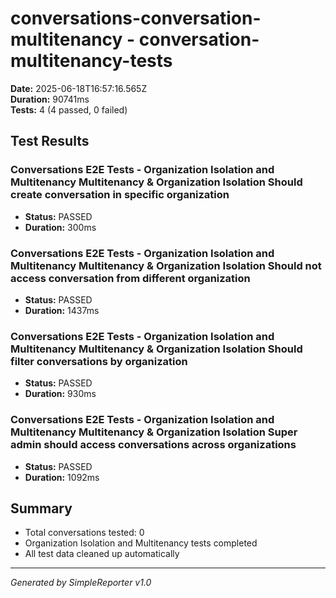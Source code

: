 # conversations-conversation-multitenancy - conversation-multitenancy-tests

**Date:** 2025-06-18T16:57:16.565Z  
**Duration:** 90741ms  
**Tests:** 4 (4 passed, 0 failed)

## Test Results


### Conversations E2E Tests - Organization Isolation and Multitenancy Multitenancy & Organization Isolation Should create conversation in specific organization
- **Status:** PASSED
- **Duration:** 300ms



### Conversations E2E Tests - Organization Isolation and Multitenancy Multitenancy & Organization Isolation Should not access conversation from different organization
- **Status:** PASSED
- **Duration:** 1437ms



### Conversations E2E Tests - Organization Isolation and Multitenancy Multitenancy & Organization Isolation Should filter conversations by organization
- **Status:** PASSED
- **Duration:** 930ms



### Conversations E2E Tests - Organization Isolation and Multitenancy Multitenancy & Organization Isolation Super admin should access conversations across organizations
- **Status:** PASSED
- **Duration:** 1092ms



## Summary

- Total conversations tested: 0
- Organization Isolation and Multitenancy tests completed
- All test data cleaned up automatically

---
*Generated by SimpleReporter v1.0*
